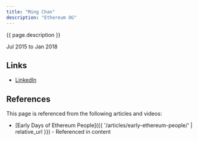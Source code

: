 ```yaml
---
title: "Ming Chan"
description: "Ethereum OG"
---
```


{{ page.description }}

Jul 2015 to Jan 2018

## Links
- [LinkedIn](https://www.linkedin.com/in/mingchan88/)

## References

This page is referenced from the following articles and videos:

- [Early Days of Ethereum People]({{ '/articles/early-ethereum-people/' | relative_url }}) - Referenced in content
